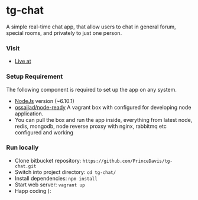 # tg-chat
A simple real-time chat app, that allow users to chat in general forum, special rooms, and privately to just one person.

### Visit ###
* [Live at](https://tg-node-chat-app.herokuapp.com/)

### Setup Requirement ###
The following component is required to set up the app on any system.

* [NodeJs](https://nodejs.org/en/) version (~6.10.1)
* [ossaijad/node-ready](https://app.vagrantup.com/ossaijad/boxes/node-ready) A vagrant box with configured for developing node application.
* You can pull the box and run the app inside, everything from latest node, redis, mongodb, node reverse proxsy with nginx, rabbitmq etc configured and working

### Run locally ###

* Clone bitbucket repository: `https://github.com/PrinceDavis/tg-chat.git`
* Switch into project directory: `cd tg-chat/`
* Install dependencies: `npm install`
* Start web server: `vagrant up`
* Happ coding ):


